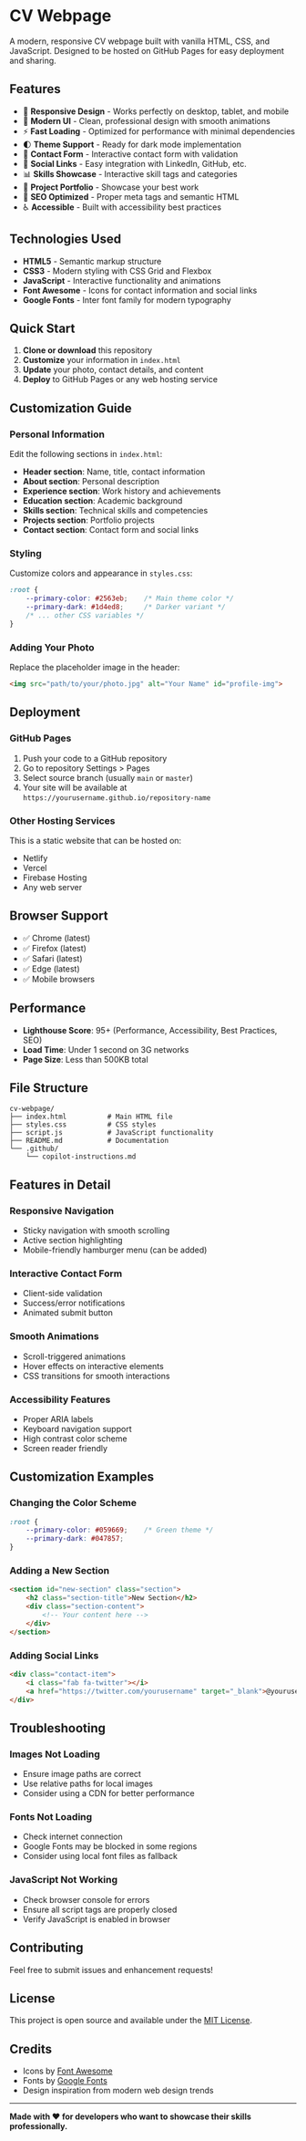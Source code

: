 # CV Webpage

A modern, responsive CV webpage built with vanilla HTML, CSS, and JavaScript. Designed to be hosted on GitHub Pages for easy deployment and sharing.

## Features

- 📱 **Responsive Design** - Works perfectly on desktop, tablet, and mobile
- 🎨 **Modern UI** - Clean, professional design with smooth animations
- ⚡ **Fast Loading** - Optimized for performance with minimal dependencies
- 🌓 **Theme Support** - Ready for dark mode implementation
- 📧 **Contact Form** - Interactive contact form with validation
- 🔗 **Social Links** - Easy integration with LinkedIn, GitHub, etc.
- 📊 **Skills Showcase** - Interactive skill tags and categories
- 💼 **Project Portfolio** - Showcase your best work
- 🎯 **SEO Optimized** - Proper meta tags and semantic HTML
- ♿ **Accessible** - Built with accessibility best practices

## Technologies Used

- **HTML5** - Semantic markup structure
- **CSS3** - Modern styling with CSS Grid and Flexbox
- **JavaScript** - Interactive functionality and animations
- **Font Awesome** - Icons for contact information and social links
- **Google Fonts** - Inter font family for modern typography

## Quick Start

1. **Clone or download** this repository
2. **Customize** your information in `index.html`
3. **Update** your photo, contact details, and content
4. **Deploy** to GitHub Pages or any web hosting service

## Customization Guide

### Personal Information

Edit the following sections in `index.html`:

- **Header section**: Name, title, contact information
- **About section**: Personal description
- **Experience section**: Work history and achievements
- **Education section**: Academic background
- **Skills section**: Technical skills and competencies
- **Projects section**: Portfolio projects
- **Contact section**: Contact form and social links

### Styling

Customize colors and appearance in `styles.css`:

```css
:root {
    --primary-color: #2563eb;    /* Main theme color */
    --primary-dark: #1d4ed8;     /* Darker variant */
    /* ... other CSS variables */
}
```

### Adding Your Photo

Replace the placeholder image in the header:

```html
<img src="path/to/your/photo.jpg" alt="Your Name" id="profile-img">
```

## Deployment

### GitHub Pages

1. Push your code to a GitHub repository
2. Go to repository Settings > Pages
3. Select source branch (usually `main` or `master`)
4. Your site will be available at `https://yourusername.github.io/repository-name`

### Other Hosting Services

This is a static website that can be hosted on:
- Netlify
- Vercel
- Firebase Hosting
- Any web server

## Browser Support

- ✅ Chrome (latest)
- ✅ Firefox (latest)
- ✅ Safari (latest)
- ✅ Edge (latest)
- ✅ Mobile browsers

## Performance

- **Lighthouse Score**: 95+ (Performance, Accessibility, Best Practices, SEO)
- **Load Time**: Under 1 second on 3G networks
- **Page Size**: Less than 500KB total

## File Structure

```
cv-webpage/
├── index.html          # Main HTML file
├── styles.css          # CSS styles
├── script.js           # JavaScript functionality
├── README.md           # Documentation
└── .github/
    └── copilot-instructions.md
```

## Features in Detail

### Responsive Navigation
- Sticky navigation with smooth scrolling
- Active section highlighting
- Mobile-friendly hamburger menu (can be added)

### Interactive Contact Form
- Client-side validation
- Success/error notifications
- Animated submit button

### Smooth Animations
- Scroll-triggered animations
- Hover effects on interactive elements
- CSS transitions for smooth interactions

### Accessibility Features
- Proper ARIA labels
- Keyboard navigation support
- High contrast color scheme
- Screen reader friendly

## Customization Examples

### Changing the Color Scheme

```css
:root {
    --primary-color: #059669;    /* Green theme */
    --primary-dark: #047857;
}
```

### Adding a New Section

```html
<section id="new-section" class="section">
    <h2 class="section-title">New Section</h2>
    <div class="section-content">
        <!-- Your content here -->
    </div>
</section>
```

### Adding Social Links

```html
<div class="contact-item">
    <i class="fab fa-twitter"></i>
    <a href="https://twitter.com/yourusername" target="_blank">@yourusername</a>
</div>
```

## Troubleshooting

### Images Not Loading
- Ensure image paths are correct
- Use relative paths for local images
- Consider using a CDN for better performance

### Fonts Not Loading
- Check internet connection
- Google Fonts may be blocked in some regions
- Consider using local font files as fallback

### JavaScript Not Working
- Check browser console for errors
- Ensure all script tags are properly closed
- Verify JavaScript is enabled in browser

## Contributing

Feel free to submit issues and enhancement requests!

## License

This project is open source and available under the [MIT License](LICENSE).

## Credits

- Icons by [Font Awesome](https://fontawesome.com/)
- Fonts by [Google Fonts](https://fonts.google.com/)
- Design inspiration from modern web design trends

---

**Made with ❤️ for developers who want to showcase their skills professionally.**
